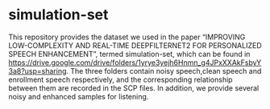 # simulation-set
This repository provides the dataset we used in the paper “IMPROVING LOW-COMPLEXITY AND REAL-TIME DEEPFILTERNET2 FOR
PERSONALIZED SPEECH ENHANCEMENT”, termed simulation-set, which can be found in https://drive.google.com/drive/folders/1yrye3yejh6Hnmn_g4JPxXXAkFsbyY3a8?usp=sharing. The three folders contain noisy speech,clean speech and enrollment speech respectively, and the corresponding relationship between them are recorded in the SCP files. In addition, we provide several noisy and enhanced samples for listening.

